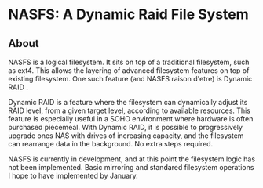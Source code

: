 # NASFS: A Dynamic Raid File System

## About

NASFS is a logical filesystem. It sits on top of a traditional filesystem, such 
as ext4. This allows the layering of advanced filesystem features on top of
existing filesystem. One such feature (and NASFS raison d'etre) is Dynamic RAID
.

Dynamic RAID is a feature where the filesystem can dynamically adjust its RAID 
level, from a given target level,  according to available resources. This 
feature is especially useful in a SOHO environment where hardware is often
purchased piecemeal. With Dynamic RAID, it is possible to progressively upgrade
ones NAS with drives of increasing capacity, and the filesystem can rearrange
data in the background. No extra steps required.

NASFS is currently in development, and at this point the filesystem logic has
not been implemented. Basic mirroring and standared filesystem operations I hope
to have implemented by January.
